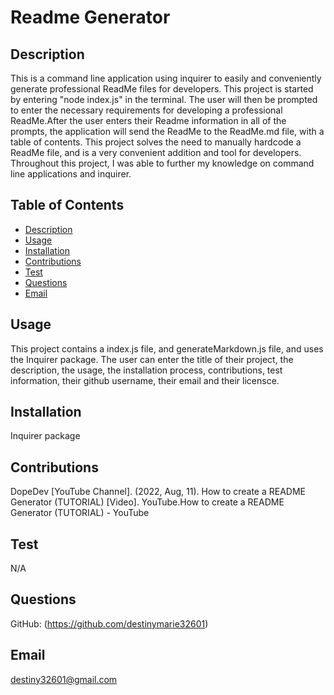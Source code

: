 # Readme Generator


## Description

This is a command line application using inquirer to easily and conveniently generate professional ReadMe files for developers. This project is started by entering "node index.js" in the terminal. The user will then be prompted to enter the necessary requirements for developing a professional ReadMe.After the user enters their Readme information in all of the prompts, the application will send the ReadMe to the ReadMe.md file, with a table of contents. This project solves the need to manually hardcode a ReadMe file, and is a very convenient addition and tool for developers. Throughout this project, I was able to further my knowledge on command line applications and inquirer.

 ## Table of Contents

* [Description](#description)
* [Usage](#usage)
* [Installation](#installation)
* [Contributions](#contributions)
* [Test](#test)
* [Questions](#questions)
* [Email](#email)


## Usage

 This project contains a index.js file, and generateMarkdown.js file, and uses the Inquirer package. The user can enter the title of their project, the description, the usage, the installation process, contributions, test information, their github username, their email and their licensce. 


## Installation

 Inquirer package


## Contributions

DopeDev [YouTube Channel]. (2022, Aug, 11). How to create a README Generator (TUTORIAL) [Video]. YouTube.How to create a README Generator (TUTORIAL) - YouTube


## Test

N/A




## Questions

GitHub: (https://github.com/destinymarie32601)


## Email

destiny32601@gmail.com
